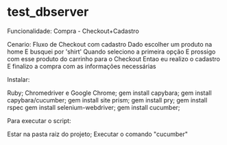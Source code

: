 # test_dbserver

Funcionalidade: Compra - Checkout+Cadastro

  Cenario: Fluxo de Checkout com cadastro
    Dado escolher um produto na home
    E busquei por 'shirt'
    Quando seleciono a primeira opção
    E prossigo com esse produto do carrinho para o Checkout
    Entao eu realizo o cadastro
    E finalizo a compra com as informações necessárias


Instalar:

Ruby;
Chromedriver e Google Chrome;
gem install capybara;
gem install capybara/cucumber;
gem install site prism;
gem install pry;
gem install rspec
gem install selenium-webdriver;
gem install cucumber;

Para executar o script:

Estar na pasta raiz do projeto;
Executar o comando "cucumber"
